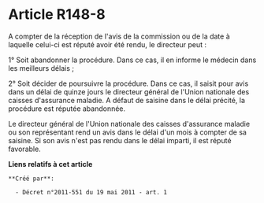 # Article R148-8

A compter de la réception de l'avis de la commission ou de la date à laquelle celui-ci est réputé avoir été rendu, le
directeur peut : 

1° Soit abandonner la procédure. Dans ce cas, il en informe le médecin dans les meilleurs délais ; 

2° Soit décider de poursuivre la procédure. Dans ce cas, il saisit pour avis dans un délai de quinze jours le directeur
général de l'Union nationale des caisses d'assurance maladie. A défaut de saisine dans le délai précité, la procédure est
réputée abandonnée. 

Le directeur général de l'Union nationale des caisses d'assurance maladie ou son représentant rend un avis dans le délai d'un
mois à compter de sa saisine. Si son avis n'est pas rendu dans le délai imparti, il est réputé favorable.

**Liens relatifs à cet article**

	**Créé par**:

	  - Décret n°2011-551 du 19 mai 2011 - art. 1
